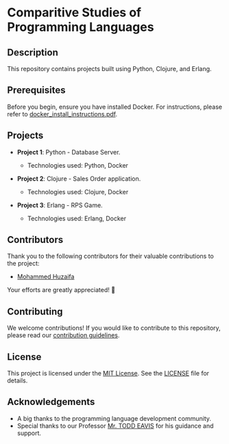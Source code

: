 # Comparitive Studies of Programming Languages

## Description

This repository contains projects built using Python, Clojure, and Erlang.

## Prerequisites

Before you begin, ensure you have installed Docker. For instructions, please refer to [docker_install_instructions.pdf](docker_install_instructions.pdf).

## Projects

- **Project 1**: Python - Database Server.
  - Technologies used: Python, Docker

- **Project 2**: Clojure - Sales Order application.
  - Technologies used: Clojure, Docker

- **Project 3**: Erlang - RPS Game.
  - Technologies used: Erlang, Docker

## Contributors

Thank you to the following contributors for their valuable contributions to the project:

- [Mohammed Huzaifa](https://github.com/mhuzaifa)

Your efforts are greatly appreciated! 🙌

## Contributing

We welcome contributions! If you would like to contribute to this repository, please read our [contribution guidelines](CONTRIBUTING.md).

## License

This project is licensed under the [MIT License](LICENSE). See the [LICENSE](LICENSE) file for details.

## Acknowledgements

- A big thanks to the programming language development community.
- Special thanks to our Professor [Mr. TODD EAVIS](todd.eavis@concordia.ca) for his guidance and support.